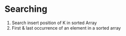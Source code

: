 # Searching
1) Search insert position of K in sorted Array
2) First & last occurrence of an element in a sorted array
